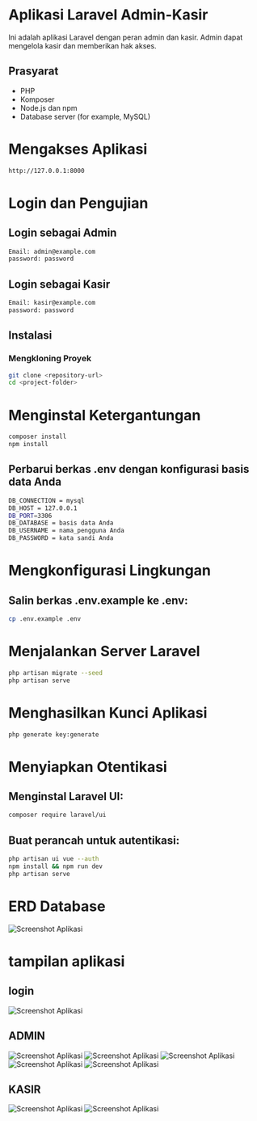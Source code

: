  
# Aplikasi Laravel Admin-Kasir

Ini adalah aplikasi Laravel dengan peran admin dan kasir. Admin dapat mengelola kasir dan memberikan hak akses.

## Prasyarat

- PHP
- Komposer
- Node.js dan npm
- Database server (for example, MySQL)




# Mengakses Aplikasi
```bash
http://127.0.0.1:8000
```
# Login dan Pengujian

## Login sebagai Admin
```bash
Email: admin@example.com
password: password
```
## Login sebagai Kasir
```bash
Email: kasir@example.com
password: password
```


## Instalasi

### Mengkloning Proyek

``` bash
git clone <repository-url>
cd <project-folder>
```
# Menginstal Ketergantungan
```bash
composer install
npm install
```
## Perbarui berkas .env dengan konfigurasi basis data Anda
```bash
DB_CONNECTION = mysql
DB_HOST = 127.0.0.1
DB_PORT=3306
DB_DATABASE = basis data Anda
DB_USERNAME = nama_pengguna Anda
DB_PASSWORD = kata sandi Anda
```
# Mengkonfigurasi Lingkungan
## Salin berkas .env.example ke .env:

``` bash
cp .env.example .env
```
# Menjalankan Server Laravel
```bash
php artisan migrate --seed
php artisan serve
```
# Menghasilkan Kunci Aplikasi
``` bash
php generate key:generate
```

# Menyiapkan Otentikasi
## Menginstal Laravel UI:
``` bash
composer require laravel/ui
```

## Buat perancah untuk autentikasi:
```bash
php artisan ui vue --auth
npm install && npm run dev
php artisan serve
```

# ERD Database
![Screenshot Aplikasi](images/9.PNG)



# tampilan aplikasi
## login
![Screenshot Aplikasi](images/1.PNG)

## ADMIN
![Screenshot Aplikasi](images/2.PNG)
![Screenshot Aplikasi](images/3.PNG)
![Screenshot Aplikasi](images/4.PNG)
![Screenshot Aplikasi](images/5.PNG)
![Screenshot Aplikasi](images/6.PNG)

## KASIR
![Screenshot Aplikasi](images/7.PNG)
![Screenshot Aplikasi](images/8.PNG)

